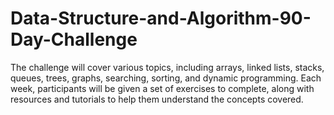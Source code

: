 # Data-Structure-and-Algorithm-90-Day-Challenge
The challenge will cover various topics, including arrays, linked lists, stacks, queues, trees, graphs, searching, sorting, and dynamic programming. Each week, participants will be given a set of exercises to complete, along with resources and tutorials to help them understand the concepts covered.
